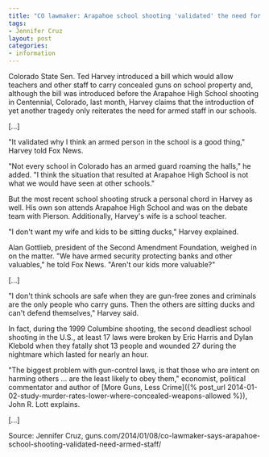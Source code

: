 ```yaml
---
title: "CO lawmaker: Arapahoe school shooting 'validated' the need for armed staff"
tags:
- Jennifer Cruz
layout: post
categories:
- information
---
```


Colorado State Sen. Ted Harvey introduced a bill which would allow teachers and other staff to carry concealed guns on school property and, although the bill was introduced before the Arapahoe High School shooting in Centennial, Colorado, last month, Harvey claims that the introduction of yet another tragedy only reiterates the need for armed staff in our schools.

\[...\]

"It validated why I think an armed person in the school is a good thing," Harvey told Fox News.

"Not every school in Colorado has an armed guard roaming the halls," he added. "I think the situation that resulted at Arapahoe High School is not what we would have seen at other schools."

But the most recent school shooting struck a personal chord in Harvey as well. His own son attends Arapahoe High School and was on the debate team with Pierson. Additionally, Harvey's wife is a school teacher.

"I don't want my wife and kids to be sitting ducks," Harvey explained.

Alan Gottlieb, president of the Second Amendment Foundation, weighed in on the matter. "We have armed security protecting banks and other valuables," he told Fox News. "Aren't our kids more valuable?"

\[...\]

"I don't think schools are safe when they are gun-free zones and criminals are the only people who carry guns. Then the others are sitting ducks and can't defend themselves," Harvey said.

In fact, during the 1999 Columbine shooting, the second deadliest school shooting in the U.S., at least 17 laws were broken by Eric Harris and Dylan Klebold when they fatally shot 13 people and wounded 27 during the nightmare which lasted for nearly an hour.

"The biggest problem with gun-control laws, is that those who are intent on harming others ... are the least likely to obey them," economist, political commentator and author of [More Guns, Less Crime]({% post_url 2014-01-02-study-murder-rates-lower-where-concealed-weapons-allowed %}), John R. Lott explains.

\[...\]

Source: Jennifer Cruz, guns.com/2014/01/08/co-lawmaker-says-arapahoe-school-shooting-validated-need-armed-staff/

